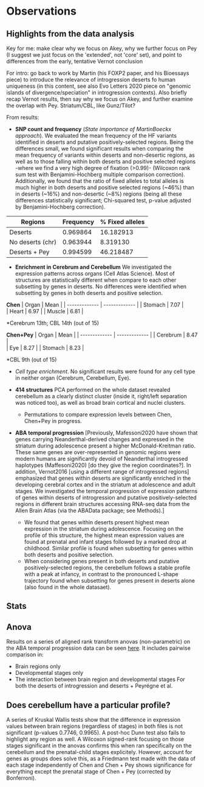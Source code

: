 # Observations
## Highlights from the data analysis
Key for me: make clear why we focus on Akey, why we further focus on Pey (I suggest we just focus on the 'extended', not 'core' set), and point to differences from the early, tentative Vernot conclusion

For intro: go back to work by Martin (his FOXP2 paper, and his Bioessays piece) to introduce the relevance of introgression deserts fo human uniqueness (in this content, see also Evo Letters 2020 piece on "genomic islands of divergence/speciation" in introgression contexts). Also briefly recap Vernot results, then say why we focus on Akey, and further examine the overlap with Pey. Striatum/CBL, like Gunz/Tilot?

From results:

- **SNP count and frequency** (*State importance of MartinBoeckx approach*). We evaluated the mean frequency of the HF variants identified in deserts and putative positively-selected regions. Being the differences small, we found significant results when comparing the mean frequency of variants within deserts and non-desertic regions, as well as to those falling within both deserts and positive selected regions -where we find a very high degree of fixation (>0.99)- (Wilcoxon rank sum test with Benjamini-Hochberg multiple comparison correction). Additionally, we found that the ratio of fixed alleles to total alleles is much higher in both deserts and positive selected regions (~46%) than in deserts (~16%) and non-desertic (~8%) regions (being all these differences statistically significant; Chi-squared test, p-value adjusted by Benjamini-Hochberg correction).

| Regions  | Frequency | % Fixed alleles |
| ------------- | ------------- | ------------- |
| Deserts  | 0.969864  |  16.182913  |
| No deserts (chr)  | 0.963944  | 8.319130  |
| Deserts + Pey  | 0.994599  | 46.218487  |


- **Enrichment in Cerebrum and Cerebellum** We investigated the expression patterns across organs (Cell Atlas Science). Most of structures are statistically different when compare to each other subsetting by genes in deserts. No differences were identified when subsetting by genes in both deserts and positive selection.

**Chen**
| Organ  | Mean | 
| ------------- | ------------- | 
| Stomach  | 7.07  |  
| Heart  | 6.97  |
| Muscle  | 6.81 | 

*Cerebrum 13th; CBL 14th (out of 15)

**Chen+Pey**
| Organ | Mean | 
| ------------- | ------------- | 
| Cerebrum  | 8.47  |  
| Eye  | 8.27  |
| Stomach  | 8.23 | 

*CBL 9th (out of 15)

  + *Cell type enrichment*. No significant results were found for any cell type in neither organ (Cerebrum, Cerebellum, Eye).
- **414 structures** PCA performed on the whole dataset revealed cerebellum as a clearly distinct cluster (inside it, right/left separation was noticed too), as well as broad brain cortical and nuclei clusters. 
  + Permutations to compare expression levels between Chen, Chen+Pey in progress.

- **ABA temporal progression**  [Previously, Mafessoni2020 have shown that genes carrying Neanderthal-derived changes and expressed in the striatum during adolescence present a higher McDonald-Kreitman ratio. These same genes are over-represented in genomic regions were modern humans are significantly devoid of Neanderthal introgressed haplotypes (Maffesoni2020) [do they give the region coordinates?]. In addition, Vernot2016 [using a different range of introgressed regions] emphasized that genes within deserts are significantly enriched in the developing cerebral cortex and in the striatum at adolescence and adult stages. We investigated the temporal progression of expression patterns of genes within deserts of introgression and putative positively-selected regions in different brain structures accessing RNA-seq data from the Allen Brain Atlas (via the ABAData package; see Methods).] 
  + We found that genes within deserts present highest mean expression in the striatum during adolescence. Focusing on the profile of this structure, the highest mean expression values are found at prenatal and infant stages followed by a marked drop at childhood. Similar profile is found when subsetting for genes within both deserts and positive selection.
  + When considering genes present in both deserts and putative positively-selected regions, the cerebellum follows a stable profile with a peak at infancy, in contrast to the pronounced L-shape trajectory found when subsetting for genes present in deserts alone (also found in the whole datasaet). 

## Stats

## Anova
Results on a series of aligned rank transform anovas (non-parametric) on the ABA temporal progression data can be seen [here](https://github.com/jjaa-mp/raul_tesina/tree/master/0.code/R_scripts/output/anova). It includes pairwise comparison in:
- Brain regions only
- Developmental stages only
- The interaction between brain region and developmental stages
For both the deserts of introgression and deserts + Peyrégne et al.

## Does cerebellum have a particular profile?
A series of Kruskal Wallis tests show that the difference in expression values between brain regions (regardless of stages) in both files is not significant (p-values 0.7746, 0.9965). A post-hoc Dunn test also fails to highlight any region as well. A Wilcoxon signed-rank focusing on those stages significant in the anovas confirms this when ran specifically on the cerebellum and the prenatal-child stages explicitely. However, account for genes as groups does solve this, as a Friedmann test made with the data of each stage independently of Chen and Chen + Pey shows significance for everything except the prenatal stage of Chen + Pey (corrected by Bonferroni).
